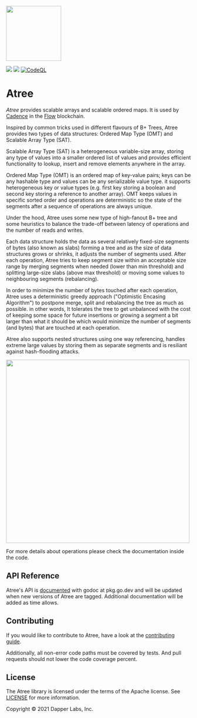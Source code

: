 
<p align="left">
  <img src="https://raw.githubusercontent.com/onflow/atree/ec159f3a81cbc6f1338f7f594987f483ddd1e0bd/files/logo.png" width="150"/>
</p>

[![](https://github.com/onflow/atree/workflows/ci/badge.svg)](https://github.com/onflow/atree/actions?query=workflow%3Aci)
[![](https://github.com/onflow/atree/workflows/linters/badge.svg)](https://github.com/onflow/atree/actions?query=workflow%3Alinters)
[![CodeQL](https://github.com/onflow/atree/actions/workflows/codeql-analysis.yml/badge.svg)](https://github.com/onflow/atree/actions/workflows/codeql-analysis.yml)

# Atree 

*Atree* provides scalable arrays and scalable ordered maps.  It is used by [Cadence](https://github.com/onflow/cadence) in the [Flow](https://github.com/onflow/flow-go) blockchain.

Inspired by common tricks used in different flavours of B+ Trees, Atree provides two types of data structures: Ordered Map Type (OMT) and Scalable Array Type (SAT).

Scalable Array Type (SAT) is a heterogeneous variable-size array, storing any type of values into a smaller ordered list of values and provides efficient functionality to lookup, insert and remove elements anywhere in the array.

Ordered Map Type (OMT) is an ordered map of key-value pairs; keys can be any hashable type and values can be any serializable value type. it supports heterogeneous key or value types (e.g. first key storing a boolean and second key storing a reference to another array). OMT keeps values in specific sorted order and operations are deterministic so the state of the segments after a sequence of operations are always unique.

Under the hood, Atree uses some new type of high-fanout B+ tree and some heuristics to balance the trade-off between latency of operations and the number of reads and writes.

Each data structure holds the data as several relatively fixed-size segments of bytes (also known as slabs) forming a tree and as the size of data structures grows or shrinks, it adjusts the number of segments used. After each operation, Atree tries to keep segment size within an acceptable size range by merging segments when needed (lower than min threshold) and splitting large-size slabs (above max threshold) or moving some values to neighbouring segments (rebalancing).

In order to minimize the number of bytes touched after each operation, Atree uses a deterministic greedy approach ("Optimistic Encasing Algorithm") to postpone merge, split and rebalancing the tree as much as possible. in other words, It tolerates the tree to get unbalanced with the cost of keeping some space for future insertions or growing a segment a bit larger than what it should be which would minimize the number of segments (and bytes) that are touched at each operation.

Atree also supports nested structures using one way referencing, handles extreme large values by storing them as separate segments and is resiliant against hash-flooding attacks.

<p align="left">
  <img src="https://raw.githubusercontent.com/onflow/atree/5d9967fb9c4bbed12ed35b8d5005190a097f28c2/files/nested_example.jpg" width="500"/>
</p>


For more details about operations please check the documentation inside the code.

## API Reference

Atree's API is [documented](https://pkg.go.dev/github.com/onflow/atree#section-documentation) with godoc at pkg.go.dev and will be updated when new versions of Atree are tagged.  Additional documentation will be added as time allows.

## Contributing

If you would like to contribute to Atree, have a look at the [contributing guide](https://github.com/onflow/atree/blob/main/CONTRIBUTING.md).

Additionally, all non-error code paths must be covered by tests.  And pull requests should not lower the code coverage percent.

## License

The Atree library is licensed under the terms of the Apache license. See [LICENSE](LICENSE) for more information.

Copyright © 2021 Dapper Labs, Inc.
